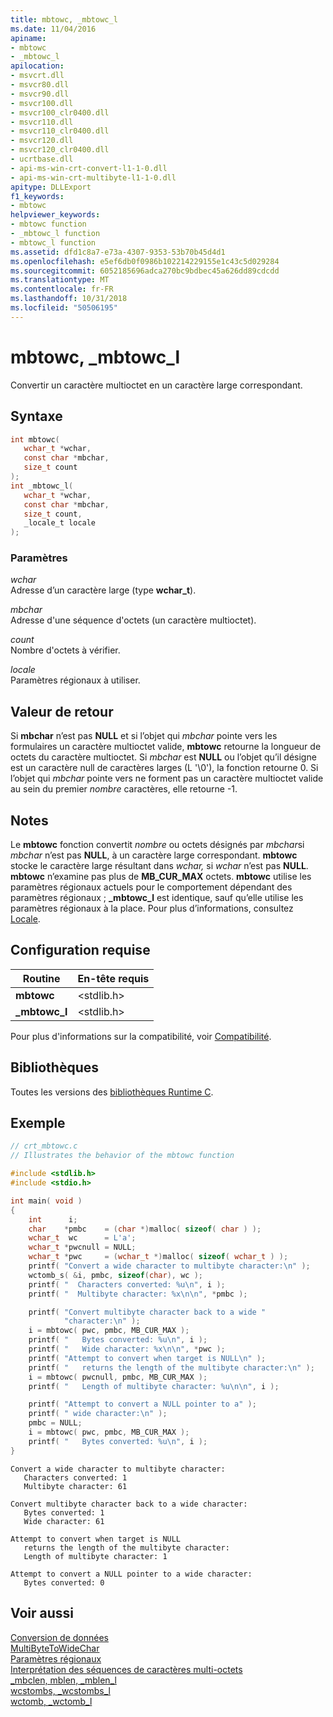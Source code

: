 ```yaml
---
title: mbtowc, _mbtowc_l
ms.date: 11/04/2016
apiname:
- mbtowc
- _mbtowc_l
apilocation:
- msvcrt.dll
- msvcr80.dll
- msvcr90.dll
- msvcr100.dll
- msvcr100_clr0400.dll
- msvcr110.dll
- msvcr110_clr0400.dll
- msvcr120.dll
- msvcr120_clr0400.dll
- ucrtbase.dll
- api-ms-win-crt-convert-l1-1-0.dll
- api-ms-win-crt-multibyte-l1-1-0.dll
apitype: DLLExport
f1_keywords:
- mbtowc
helpviewer_keywords:
- mbtowc function
- _mbtowc_l function
- mbtowc_l function
ms.assetid: dfd1c8a7-e73a-4307-9353-53b70b45d4d1
ms.openlocfilehash: e5ef6db0f0986b102214229155e1c43c5d029284
ms.sourcegitcommit: 6052185696adca270bc9bdbec45a626dd89cdcdd
ms.translationtype: MT
ms.contentlocale: fr-FR
ms.lasthandoff: 10/31/2018
ms.locfileid: "50506195"
---
```

# <a name="mbtowc-mbtowcl"></a>mbtowc, _mbtowc_l

Convertir un caractère multioctet en un caractère large correspondant.

## <a name="syntax"></a>Syntaxe

```C
int mbtowc(
   wchar_t *wchar,
   const char *mbchar,
   size_t count
);
int _mbtowc_l(
   wchar_t *wchar,
   const char *mbchar,
   size_t count,
   _locale_t locale
);
```

### <a name="parameters"></a>Paramètres

*wchar*<br/>
Adresse d’un caractère large (type **wchar_t**).

*mbchar*<br/>
Adresse d'une séquence d'octets (un caractère multioctet).

*count*<br/>
Nombre d'octets à vérifier.

*locale*<br/>
Paramètres régionaux à utiliser.

## <a name="return-value"></a>Valeur de retour

Si **mbchar** n’est pas **NULL** et si l’objet qui *mbchar* pointe vers les formulaires un caractère multioctet valide, **mbtowc** retourne la longueur de octets du caractère multioctet. Si *mbchar* est **NULL** ou l’objet qu’il désigne est un caractère null de caractères larges (L '\0'), la fonction retourne 0. Si l’objet qui *mbchar* pointe vers ne forment pas un caractère multioctet valide au sein du premier *nombre* caractères, elle retourne -1.

## <a name="remarks"></a>Notes

Le **mbtowc** fonction convertit *nombre* ou octets désignés par *mbchar*si *mbchar* n’est pas **NULL**, à un caractère large correspondant. **mbtowc** stocke le caractère large résultant dans *wchar,* si *wchar* n’est pas **NULL**. **mbtowc** n’examine pas plus de **MB_CUR_MAX** octets. **mbtowc** utilise les paramètres régionaux actuels pour le comportement dépendant des paramètres régionaux ; **_mbtowc_l** est identique, sauf qu’elle utilise les paramètres régionaux à la place. Pour plus d’informations, consultez [Locale](../../c-runtime-library/locale.md).

## <a name="requirements"></a>Configuration requise

|Routine|En-tête requis|
|-------------|---------------------|
|**mbtowc**|\<stdlib.h>|
|**_mbtowc_l**|\<stdlib.h>|

Pour plus d'informations sur la compatibilité, voir [Compatibilité](../../c-runtime-library/compatibility.md).

## <a name="libraries"></a>Bibliothèques

Toutes les versions des [bibliothèques Runtime C](../../c-runtime-library/crt-library-features.md).

## <a name="example"></a>Exemple

```C
// crt_mbtowc.c
// Illustrates the behavior of the mbtowc function

#include <stdlib.h>
#include <stdio.h>

int main( void )
{
    int      i;
    char    *pmbc    = (char *)malloc( sizeof( char ) );
    wchar_t  wc      = L'a';
    wchar_t *pwcnull = NULL;
    wchar_t *pwc     = (wchar_t *)malloc( sizeof( wchar_t ) );
    printf( "Convert a wide character to multibyte character:\n" );
    wctomb_s( &i, pmbc, sizeof(char), wc );
    printf( "  Characters converted: %u\n", i );
    printf( "  Multibyte character: %x\n\n", *pmbc );

    printf( "Convert multibyte character back to a wide "
            "character:\n" );
    i = mbtowc( pwc, pmbc, MB_CUR_MAX );
    printf( "   Bytes converted: %u\n", i );
    printf( "   Wide character: %x\n\n", *pwc );
    printf( "Attempt to convert when target is NULL\n" );
    printf( "   returns the length of the multibyte character:\n" );
    i = mbtowc( pwcnull, pmbc, MB_CUR_MAX );
    printf( "   Length of multibyte character: %u\n\n", i );

    printf( "Attempt to convert a NULL pointer to a" );
    printf( " wide character:\n" );
    pmbc = NULL;
    i = mbtowc( pwc, pmbc, MB_CUR_MAX );
    printf( "   Bytes converted: %u\n", i );
}
```

```Output
Convert a wide character to multibyte character:
   Characters converted: 1
   Multibyte character: 61

Convert multibyte character back to a wide character:
   Bytes converted: 1
   Wide character: 61

Attempt to convert when target is NULL
   returns the length of the multibyte character:
   Length of multibyte character: 1

Attempt to convert a NULL pointer to a wide character:
   Bytes converted: 0
```

## <a name="see-also"></a>Voir aussi

[Conversion de données](../../c-runtime-library/data-conversion.md)<br/>
[MultiByteToWideChar](/windows/desktop/api/stringapiset/nf-stringapiset-multibytetowidechar)<br/>
[Paramètres régionaux](../../c-runtime-library/locale.md)<br/>
[Interprétation des séquences de caractères multi-octets](../../c-runtime-library/interpretation-of-multibyte-character-sequences.md)<br/>
[_mbclen, mblen, _mblen_l](mbclen-mblen-mblen-l.md)<br/>
[wcstombs, _wcstombs_l](wcstombs-wcstombs-l.md)<br/>
[wctomb, _wctomb_l](wctomb-wctomb-l.md)<br/>
